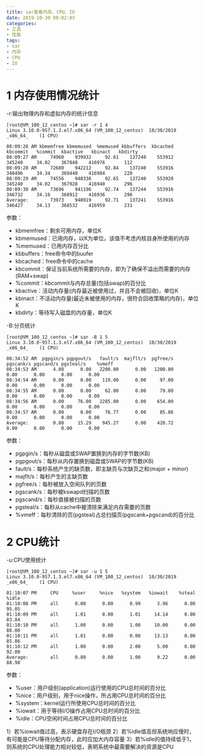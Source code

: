 ```yaml
---
title: sar查看内存、CPU、IO
date: 2019-10-30 08:02:03
categories:
- 工具
- 性能
tags:
- sar
- 内存
- CPU
- IO
---
```


# 1 内存使用情况统计
-r:输出物理内存和虚拟内存的统计信息  
```shell
[root@VM_100_12_centos ~]# sar -r 1 4
Linux 3.10.0-957.1.3.el7.x86_64 (VM_100_12_centos) 	10/30/2019 	_x86_64_	(1 CPU)

08:09:26 AM kbmemfree kbmemused  %memused kbbuffers  kbcached  kbcommit   %commit  kbactive   kbinact   kbdirty
08:09:27 AM     74960    939932     92.61    137240    553912    345240     34.02    367848    416976       112
08:09:28 AM     72680    942212     92.84    137240    553916    348496     34.34    369440    416984       220
08:09:29 AM     74556    940336     92.65    137240    553920    345240     34.02    367928    416940       296
08:09:30 AM     73696    941196     92.74    137244    553916    346732     34.16    368912    416936       296
Average:        73973    940919     92.71    137241    553916    346427     34.13    368532    416959       231
```
参数：  
* kbmemfree：剩余可用内存，单位K  
* kbmemused：已用内存，以K为单位，该值不考虑内核自身所使用的内存  
* %memused：已用内存百分比  
* kbbuffers：free命令中的buufer
* kbcached：free命令中的cache  
* kbcommit：保证当前系统所需要的内存，即为了确保不溢出而需要的内存(RAM+swap)
* %commit：kbcommit与内存总量(包括swap)的百分比
* kbactive：活动内存量(内存最近被使用过，并且不会被回收)，单位K
* kbinact：不活动内存量(最近未被使用的内存，很符合回收策略的内存)，单位K
* kbdirty：等待写入磁盘的内存量，单位K

-B:分页统计
```shell
[root@VM_100_12_centos ~]# sar -B 1 5
Linux 3.10.0-957.1.3.el7.x86_64 (VM_100_12_centos) 	10/30/2019 	_x86_64_	(1 CPU)

08:34:52 AM  pgpgin/s pgpgout/s   fault/s  majflt/s  pgfree/s pgscank/s pgscand/s pgsteal/s    %vmeff
08:34:53 AM      4.08      0.00   2200.00      0.00   1200.00      0.00      0.00      0.00      0.00
08:34:54 AM      0.00      0.00    119.00      0.00     97.00      0.00      0.00      0.00      0.00
08:34:55 AM      0.00      0.00     62.00      0.00     79.00      0.00      0.00      0.00      0.00
08:34:56 AM      0.00     76.00   2285.00      0.00    654.00      0.00      0.00      0.00      0.00
08:34:57 AM      0.00      0.00     76.77      0.00     85.86      0.00      0.00      0.00      0.00
Average:         0.80     15.29    945.27      0.00    420.72      0.00      0.00      0.00      0.00
```
参数：  
* pgpgin/s：每秒从磁盘或SWAP置换到内存的字节数(KB)  
* pgpgout/s：每秒从内存置换到磁盘或SWAP的字节数(KB)  
* fault/s：每秒系统产生的缺页数，即主缺页与次缺页之和(major + minor)  
* majflt/s：每秒产生的主缺页数
* pgfree/s：每秒被放入空闲队列的页数
* pgscank/s：每秒被kswapd扫描的页数
* pgscand/s：每秒直接被扫描的页数
* pgsteal/s：每秒从cache中被清除来满足内存需要的页数
* %vmeff：每秒清除的页(pgsteal)占总扫描页(pgscank+pgscand)的百分比

# 2 CPU统计
-u:CPU使用统计  
```shell
[root@VM_100_12_centos ~]# sar -u 1 5
Linux 3.10.0-957.1.3.el7.x86_64 (VM_100_12_centos) 	10/30/2019 	_x86_64_	(1 CPU)

01:10:07 PM     CPU     %user     %nice   %system   %iowait    %steal     %idle
01:10:08 PM     all      0.00      0.00      0.99      3.96      0.00     95.05
01:10:09 PM     all      1.01      0.00      1.01     14.14      0.00     83.84
01:10:10 PM     all      1.00      0.00      1.00     10.00      0.00     88.00
01:10:11 PM     all      1.01      0.00      0.00     13.13      0.00     85.86
01:10:12 PM     all      1.00      0.00      2.00      5.00      0.00     92.00
Average:        all      0.80      0.00      1.00      9.22      0.00     88.98
```
参数：  
* %user：用户级别(application)运行使用的CPU总时间的百分比
* %nice：用户级别，用于nice操作，所占用CPU总时间的百分比
* %system：kernel运行所使用CPU总时间的百分比
* %iowait：用于等待I/O操作占用CPU总时间的百分比
* %idle：CPU空闲时间占用CPU总时间的百分比

1）若%iowait值过高，表示硬盘存在I/O瓶颈
2）若%idle值高但系统响应慢时，有可能是CPU等待分配内存，此时应加大内存容量
3）若%idle的值持续低于1，则系统的CPU处理能力相对较低，表明系统中最需要解决的资源是CPU



